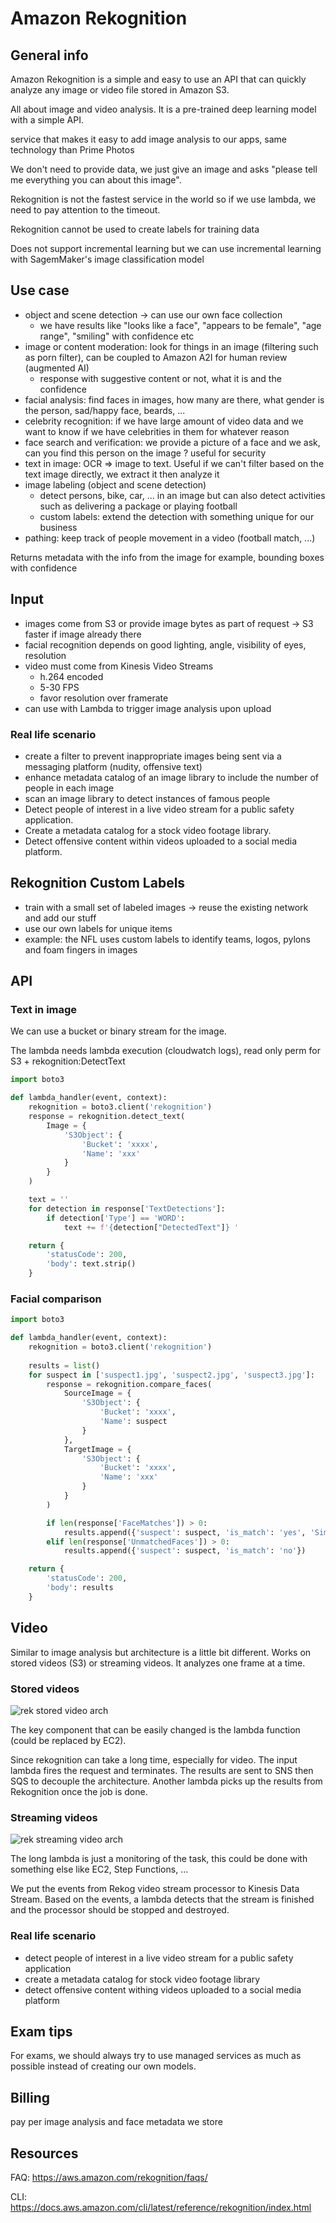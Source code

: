 # Amazon Rekognition

## General info
Amazon Rekognition is a simple and easy to use an API that can quickly analyze any image or video file stored in Amazon S3.

All about image and video analysis. It is a pre-trained deep learning model with a simple API.

service that makes it easy to add image analysis to our apps, same technology than Prime Photos

We don't need to provide data, we just give an image and asks "please tell me everything you can about this image".

Rekognition is not the fastest service in the world so if we use lambda, we need to pay attention to the timeout.

Rekognition cannot be used to create labels for training data

Does not support incremental learning but we can use incremental learning with SagemMaker's image classification model

## Use case
* object and scene detection -> can use our own face collection
    * we have results like "looks like a face", "appears to be female", "age range", "smiling" with confidence etc
* image or content moderation: look for things in an image (filtering such as porn filter), can be coupled to Amazon A2I for human review (augmented AI)
    * response with suggestive content or not, what it is and the confidence
* facial analysis: find faces in images, how many are there, what gender is the person, sad/happy face, beards, ...
* celebrity recognition: if we have large amount of video data and we want to know if we have celebrities in them for whatever reason
* face search and verification: we provide a picture of a face and we ask, can you find this person on the image ? useful for security
* text in image: OCR => image to text. Useful if we can't filter based on the text image directly, we extract it then analyze it
* image labeling (object and scene detection)
    * detect persons, bike, car, ... in an image but can also detect activities such as delivering a package or playing football
    * custom labels: extend the detection with something unique for our business
* pathing: keep track of people movement in a video (football match, ...)

Returns metadata with the info from the image for example, bounding boxes with confidence

## Input
* images come from S3 or provide image bytes as part of request -> S3 faster if image already there
* facial recognition depends on good lighting, angle, visibility of eyes, resolution
* video must come from Kinesis Video Streams
    * h.264 encoded
    * 5-30 FPS
    * favor resolution over framerate
* can use with Lambda to trigger image analysis upon upload

### Real life scenario
* create a filter to prevent inappropriate images being sent via a messaging platform (nudity, offensive text)
* enhance metadata catalog of an image library to include the number of people in each image
* scan an image library to detect instances of famous people
* Detect people of interest in a live video stream for a public safety application.
* Create a metadata catalog for a stock video footage library.
* Detect offensive content within videos uploaded to a social media platform.

## Rekognition Custom Labels
* train with a small set of labeled images -> reuse the existing network and add our stuff
* use our own labels for unique items
* example: the NFL uses custom labels to identify teams, logos, pylons and foam fingers in images

## API
### Text in image
We can use a bucket or binary stream for the image.

The lambda needs lambda execution (cloudwatch logs), read only perm for S3 + rekognition:DetectText

```python
import boto3

def lambda_handler(event, context):
    rekognition = boto3.client('rekognition')
    response = rekognition.detect_text(
        Image = {
            'S3Object': {
                'Bucket': 'xxxx',
                'Name': 'xxx'    
            }           
        }
    )

    text = ''
    for detection in response['TextDetections']:
        if detection['Type'] == 'WORD':
            text += f'{detection["DetectedText"]} '

    return {
        'statusCode': 200,
        'body': text.strip()
    }
```

### Facial comparison
```python
import boto3

def lambda_handler(event, context):
    rekognition = boto3.client('rekognition')
    
    results = list()
    for suspect in ['suspect1.jpg', 'suspect2.jpg', 'suspect3.jpg']:
        response = rekognition.compare_faces(
            SourceImage = {
                'S3Object': {
                    'Bucket': 'xxxx',
                    'Name': suspect
                }         
            },
            TargetImage = {
                'S3Object': {
                    'Bucket': 'xxxx',
                    'Name': 'xxx'    
                }    
            }   
        )

        if len(response['FaceMatches']) > 0:
            results.append({'suspect': suspect, 'is_match': 'yes', 'Similarity': response['FaceMatches'][0]['Similarity']})
        elif len(response['UnmatchedFaces']) > 0:
            results.append({'suspect': suspect, 'is_match': 'no'})

    return {
        'statusCode': 200,
        'body': results
    }
```

## Video
Similar to image analysis but architecture is a little bit different. Works on stored videos (S3) or streaming videos.
It analyzes one frame at a time.

### Stored videos
![rek stored video arch](./rek-stored-video-arch.png)

The key component that can be easily changed is the lambda function (could be replaced by EC2).

Since rekognition can take a long time, especially for video. The input lambda fires the request and terminates. The results are sent to SNS then SQS to decouple the architecture.
Another lambda picks up the results from Rekognition once the job is done.

### Streaming videos
![rek streaming video arch](./rek-streaming-video-arch.png)

The long lambda is just a monitoring of the task, this could be done with something else like EC2, Step Functions, ...

We put the events from Rekog video stream processor to Kinesis Data Stream. Based on the events, a lambda detects that the stream is finished and the processor should be stopped and destroyed.

### Real life scenario
* detect people of interest in a live video stream for a public safety application
* create a metadata catalog for stock video footage library
* detect offensive content withing videos uploaded to a social media platform

## Exam tips
For exams, we should always try to use managed services as much as possible instead of creating our own models.

## Billing
pay per image analysis and face metadata we store

## Resources

FAQ:  https://aws.amazon.com/rekognition/faqs/

CLI: https://docs.aws.amazon.com/cli/latest/reference/rekognition/index.html

